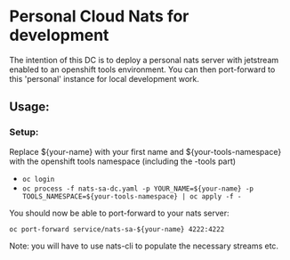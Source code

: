 # Personal Cloud Nats for development

The intention of this DC is to deploy a personal nats server with jetstream enabled to an openshift tools environment. You can then port-forward to this 'personal' instance for local development work.

## Usage:

### Setup:
Replace ${your-name} with your first name and ${your-tools-namespace} with the openshift tools namespace (including the -tools part)

* `oc login`
* `oc process -f nats-sa-dc.yaml -p YOUR_NAME=${your-name} -p TOOLS_NAMESPACE=${your-tools-namespace} | oc apply -f -`

You should now be able to port-forward to your nats server:

`oc port-forward service/nats-sa-${your-name} 4222:4222`

Note: you will have to use nats-cli to populate the necessary streams etc.

